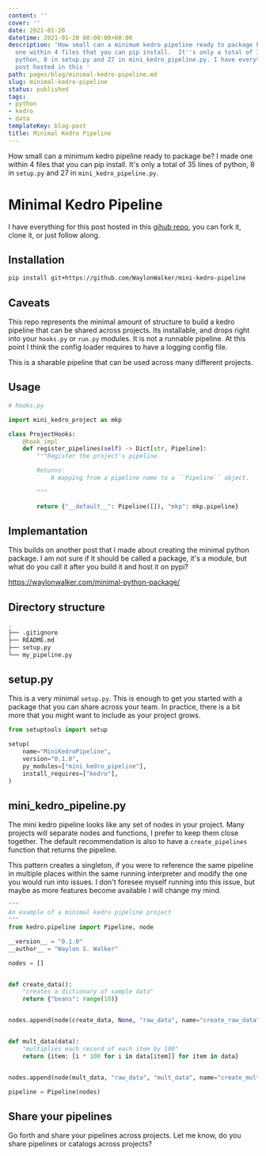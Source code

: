 ```yaml
---
content: ''
cover: ''
date: 2021-01-20
datetime: 2021-01-20 00:00:00+00:00
description: 'How small can a minimum kedro pipeline ready to package be?  I made
  one within 4 files that you can pip install.  It''s only a total of 35 lines of
  python, 8 in setup.py and 27 in mini_kedro_pipeline.py. I have everything for this
  post hosted in this '
path: pages/blog/minimal-kedro-pipeline.md
slug: minimal-kedro-pipeline
status: published
tags:
- python
- kedro
- data
templateKey: blog-post
title: Minimal Kedro Pipeline
---
```


How small can a minimum kedro pipeline ready to package be?  I made one within 4 files that you can pip install.  It's only a total of 35 lines of python, 8 in `setup.py` and 27 in `mini_kedro_pipeline.py`.

# Minimal Kedro Pipeline

I have everything for this post hosted in this [gihub repo](https://github.com/WaylonWalker/mini-kedro-pipeline), you can fork it, clone it, or just follow along.

## Installation

``` bash
pip install git+https://github.com/WaylonWalker/mini-kedro-pipeline
```

## Caveats

This repo represents the minimal amount of structure to build a kedro pipeline that can be shared across projects.  Its installable, and drops right into your `hooks.py` or `run.py` modules.  It is not a runnable pipeline.  At this point
I think the config loader requires to have a logging config file.

This is a sharable pipeline that can be used across many different projects.

## Usage

``` python
# hooks.py

import mini_kedro_project as mkp

class ProjectHooks:
    @hook_impl
    def register_pipelines(self) -> Dict[str, Pipeline]:
        """Register the project's pipeline.

        Returns:
            A mapping from a pipeline name to a ``Pipeline`` object.

        """

        return {"__default__": Pipeline([]), "mkp": mkp.pipeline}
```

## Implemantation

This builds on another post that I made about creating the minimal python package.  I am not sure if it should be called a package, it's a module, but what do you call it after you build it and host it on pypi?

https://waylonwalker.com/minimal-python-package/

## Directory structure

``` bash
.
├── .gitignore
├── README.md
├── setup.py
└── my_pipeline.py
```

## setup.py

This is a very minimal `setup.py`.  This is enough to get you started with a package that you can share across your team.  In practice, there is a bit more that you might want to include as your project grows.

``` python
from setuptools import setup

setup(
    name="MiniKedroPipeline",
    version="0.1.0",
    py_modules=["mini_kedro_pipeline"],
    install_requires=["kedro"],
)
```

## mini_kedro_pipeline.py

The mini kedro pipeline looks like any set of nodes in your project.  Many projects will separate nodes and functions, I prefer to keep them close together.  The default recommendation is also to have a `create_pipelines` function that returns the pipeline.

This pattern creates a singleton, if you were to reference the same pipeline in multiple places within the same running interpreter and modify the one you would run into issues.  I don't foresee myself running into this issue, but maybe as more features become available I will change my mind.

``` python
"""
An example of a minimal kedro pipeline project
"""
from kedro.pipeline import Pipeline, node

__version__ = "0.1.0"
__author__ = "Waylon S. Walker"

nodes = []


def create_data():
    "creates a dictionary of sample data"
    return {"beans": range(10)}


nodes.append(node(create_data, None, "raw_data", name="create_raw_data"))


def mult_data(data):
    "multiplies each record of each item by 100"
    return {item: [i * 100 for i in data[item]] for item in data}


nodes.append(node(mult_data, "raw_data", "mult_data", name="create_mult_data"))

pipeline = Pipeline(nodes)
```

## Share your pipelines

Go forth and share your pipelines across projects.  Let me know, do you share pipelines or catalogs across projects?